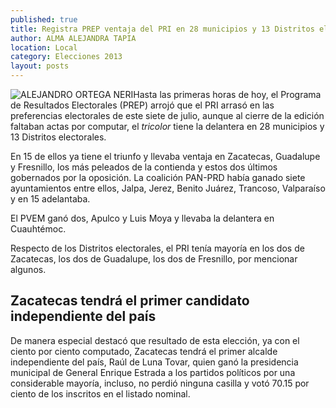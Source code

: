 ```yaml
---
published: true
title: Registra PREP ventaja del PRI en 28 municipios y 13 Distritos electorales
author: ALMA ALEJANDRA TAPIA
location: Local
category: Elecciones 2013
layout: posts
---
```


![ALEJANDRO ORTEGA NERI](http://i.imgur.com/HOvtVhxm.jpg)Hasta las primeras horas de hoy, el Programa de Resultados Electorales (PREP) arrojó que el PRI arrasó en las preferencias electorales de este siete de julio, aunque al cierre de la edición faltaban actas por computar, el _tricolor_ tiene la delantera en 28 municipios y 13 Distritos electorales.

En 15 de ellos ya tiene el triunfo y llevaba ventaja en Zacatecas, Guadalupe y Fresnillo, los más peleados de la contienda y estos dos últimos gobernados por la oposición. La coalición PAN-PRD había ganado siete ayuntamientos entre ellos, Jalpa, Jerez, Benito Juárez, Trancoso, Valparaíso y en 15 adelantaba.

El PVEM ganó dos, Apulco y Luis Moya y llevaba la delantera en Cuauhtémoc. 

Respecto de los Distritos electorales, el PRI tenía mayoría en los dos de Zacatecas, los dos de Guadalupe, los dos de Fresnillo, por mencionar algunos. 


## Zacatecas tendrá el primer candidato independiente del país

De manera especial destacó que resultado de esta elección, ya con el ciento por ciento computado, Zacatecas tendrá el primer alcalde independiente del país, Raúl de Luna Tovar, quien ganó la presidencia municipal de General Enrique Estrada a los partidos políticos por una considerable mayoría, incluso, no perdió ninguna casilla y votó 70.15 por ciento de los inscritos en el listado nominal.
